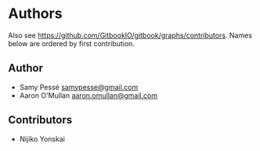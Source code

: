 Authors
=======

Also see https://github.com/GitbookIO/gitbook/graphs/contributors.
Names below are ordered by first contribution.

Author
------

- Samy Pessé <samypesse@gmail.com>
- Aaron O'Mullan <aaron.omullan@gmail.com>


Contributors
------------

- Nijiko Yonskai
